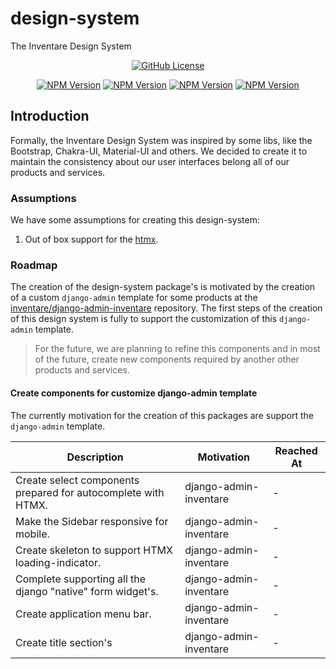 # design-system

The Inventare Design System

<p align="center">
  <a href="https://github.com/inventare/design-system/blob/main/LICENSE" target="_blank"><img alt="GitHub License" src="https://img.shields.io/github/license/inventare/design-system"/></a>
</p>

<p align="center">
  <a href="https://www.npmjs.com/package/@inventare/tokens" target="_blank"><img alt="NPM Version" src="https://img.shields.io/npm/v/%40inventare%2Ftokens?label=%40inventare%2Ftokens"/></a>
  <a href="https://www.npmjs.com/package/@inventare/styles" target="_blank"><img alt="NPM Version" src="https://img.shields.io/npm/v/%40inventare%2Fstyles?label=%40inventare%2Fstyles"/></a>
  <a href="https://www.npmjs.com/package/@inventare/icons" target="_blank"><img alt="NPM Version" src="https://img.shields.io/npm/v/%40inventare%2Ficons?label=%40inventare%2Ficons"/></a>
  <a href="https://www.npmjs.com/package/@inventare/vanilla" target="_blank"><img alt="NPM Version" src="https://img.shields.io/npm/v/%40inventare%2Fvanilla?label=%40inventare%2Fvanilla"/></a>
</p>

## Introduction

Formally, the Inventare Design System was inspired by some libs, like the Bootstrap, Chakra-UI, Material-UI and others. We decided to create it to maintain the consistency about our user interfaces belong all of our products and services.

### Assumptions

We have some assumptions for creating this design-system:

1. Out of box support for the [htmx](https://htmx.org/).

### Roadmap

The creation of the design-system package's is motivated by the creation of a custom `django-admin` template for some products at the [inventare/django-admin-inventare](https://github.com/inventare/django-admin-inventare) repository. The first steps of the creation of this design system is fully to support the customization of this `django-admin` template.

> For the future, we are planning to refine this components and in most of the future, create new components required by another other products and services.

#### Create components for customize django-admin template

The currently motivation for the creation of this packages are support the `django-admin` template.

| Description                                                      | Motivation             | Reached At |
| ---------------------------------------------------------------- | ---------------------- | ---------- |
| Create select components prepared for autocomplete with HTMX.    | django-admin-inventare | -          |
| Make the Sidebar responsive for mobile.                          | django-admin-inventare | -          |
| Create skeleton to support HTMX loading-indicator.               | django-admin-inventare | -          |
| Complete supporting all the django "native" form widget's.       | django-admin-inventare | -          |
| Create application menu bar.                                     | django-admin-inventare | -          |
| Create title section's                                           | django-admin-inventare | -          |
